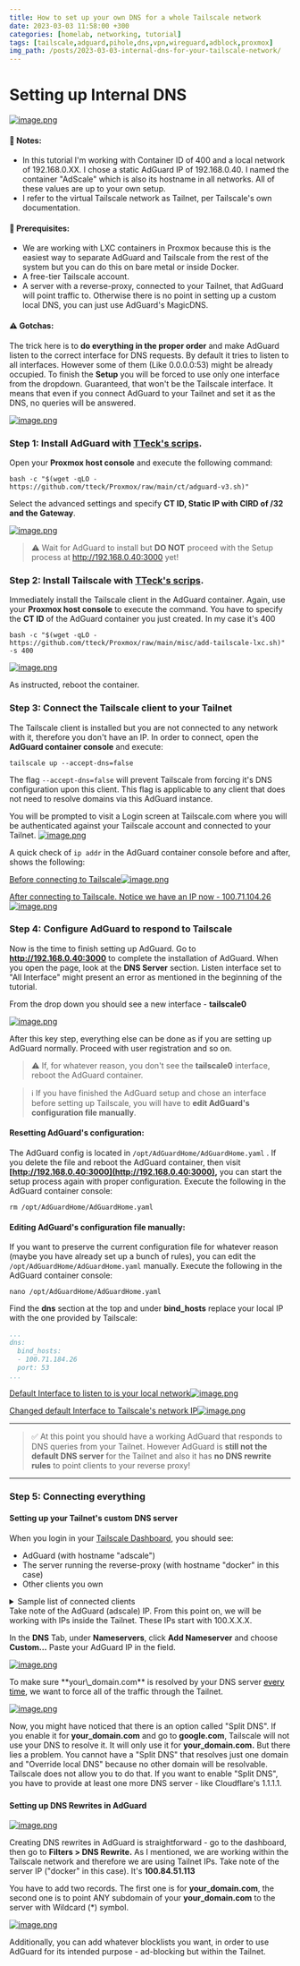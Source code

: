 ```yaml
---
title: How to set up your own DNS for a whole Tailscale network
date: 2023-03-03 11:58:00 +300
categories: [homelab, networking, tutorial]
tags: [tailscale,adguard,pihole,dns,vpn,wireguard,adblock,proxmox]
img_path: /posts/2023-03-03-internal-dns-for-your-tailscale-network/
---
```


# Setting up Internal DNS

[![image.png](drawing-3-1671877554.png)](drawing-3-1671877554.png)

#### 📝 Notes:

* In this tutorial I'm working with Container ID of 400 and a local network of 192.168.0.XX. I chose a static AdGuard IP of 192.168.0.40. I named the container "AdScale" which is also its hostname in all networks. All of these values are up to your own setup.
* I refer to the virtual Tailscale network as Tailnet, per Tailscale's own documentation.

#### 📃 Prerequisites:

* We are working with LXC containers in Proxmox because this is the easiest way to separate AdGuard and Tailscale from the rest of the system but you can do this on bare metal or inside Docker.
* A free-tier Tailscale account.
* A server with a reverse-proxy, connected to your Tailnet, that AdGuard will point traffic to. Otherwise there is no point in setting up a custom local DNS, you can just use AdGuard's MagicDNS.

#### ⚠️ Gotchas: 

The trick here is to **do everything in the proper order** and make AdGuard listen to the correct interface for DNS requests. By default it tries to listen to all interfaces. However some of them (Like 0.0.0.0:53) might be already occupied. To finish the **Setup** you will be forced to use only one interface from the dropdown. Guaranteed, that won't be the Tailscale interface. It means that even if you connect AdGuard to your Tailnet and set it as the DNS, no queries will be answered.

[![image.png](u3Dimage.png)](u3Dimage.png)


### Step 1: Install AdGuard with [TTeck's scrips](https://github.com/tteck/Proxmox). 

Open your **Proxmox host console** and execute the following command:

```shell
bash -c "$(wget -qLO - https://github.com/tteck/Proxmox/raw/main/ct/adguard-v3.sh)"
```

Select the advanced settings and specify **CT ID, Static IP with CIRD of /32 and the Gateway**.

[![image.png](Cknimage.png)](Cknimage.png)

> ⚠️ Wait for AdGuard to install but **DO NOT** proceed with the Setup process at http://192.168.0.40:3000 yet!

###   


### Step 2: Install Tailscale with [TTeck's scrips](https://github.com/tteck/Proxmox). 

Immediately install the Tailscale client in the AdGuard container. Again, use your **Proxmox host console** to execute the command. You have to specify the **CT ID** of the AdGuard container you just created. In my case it's 400

```shell
bash -c "$(wget -qLO - https://github.com/tteck/Proxmox/raw/main/misc/add-tailscale-lxc.sh)" -s 400
```

[![image.png](eapimage.png)](eapimage.png)

As instructed, reboot the container.

###   


### Step 3: Connect the Tailscale client to your Tailnet

The Tailscale client is installed but you are not connected to any network with it, therefore you don't have an IP. In order to connect, open the **AdGuard container console** and execute:

```shell
tailscale up --accept-dns=false
```

The flag `--accept-dns=false` will prevent Tailscale from forcing it's DNS configuration upon this client. This flag is applicable to any client that does not need to resolve domains via this AdGuard instance.

You will be prompted to visit a Login screen at Tailscale.com where you will be authenticated against your Tailscale account and connected to your Tailnet. [![image.png](oyhimage.png)](oyhimage.png)

A quick check of `ip addr` in the AdGuard container console before and after, shows the following:

[Before connecting to Tailscale![image.png](mWGimage.png)](mWGimage.png)

[After connecting to Tailscale. Notice we have an IP now - 100.71.104.26![image.png](lMBimage.png)](lMBimage.png)

###   


### Step 4: Configure AdGuard to respond to Tailscale

Now is the time to finish setting up AdGuard. Go to **http://192.168.0.40:3000** to complete the installation of AdGuard. When you open the page, look at the **DNS Server** section. Listen interface set to "All Interface" might present an error as mentioned in the beginning of the tutorial.

From the drop down you should see a new interface - **tailscale0**

[![image.png](r1Kimage.png)](r1Kimage.png)

After this key step, everything else can be done as if you are setting up AdGuard normally. Proceed with user registration and so on.

> ⚠️ If, for whatever reason, you don't see the **tailscale0** interface, reboot the AdGuard container.

> ℹ️ If you have finished the AdGuard setup and chose an interface before setting up Tailscale, you will have to **edit AdGuard's configuration file manually**.

#### Resetting AdGuard's configuration:

The AdGuard config is located in `/opt/AdGuardHome/AdGuardHome.yaml` . If you delete the file and reboot the AdGuard container, then visit **[http://192.168.0.40:3000](http://192.168.0.40:3000),** you can start the setup process again with proper configuration. Execute the following in the AdGuard container console:

```shell
rm /opt/AdGuardHome/AdGuardHome.yaml
```

#### Editing AdGuard's configuration file manually:

If you want to preserve the current configuration file for whatever reason (maybe you have already set up a bunch of rules), you can edit the `/opt/AdGuardHome/AdGuardHome.yaml` manually. Execute the following in the AdGuard container console:

```shell
nano /opt/AdGuardHome/AdGuardHome.yaml
```

Find the **dns** section at the top and under **bind\_hosts** replace your local IP with the one provided by Tailscale:

```YAML
...
dns:
  bind_hosts:
  - 100.71.184.26
  port: 53
...
```

[Default Interface to listen to is your local network![image.png](nx1image.png)](nx1image.png)

[Changed default Interface to Tailscale's network IP![image.png](ZAximage.png)](ZAximage.png)

---

> ✅ At this point you should have a working AdGuard that responds to DNS queries from your Tailnet. However AdGuard is **still not the default DNS server** for the Tailnet and also it has **no DNS rewrite rules** to point clients to your reverse proxy!

---

### Step 5: Connecting everything

#### Setting up your Tailnet's custom DNS server

When you login in your [Tailscale Dashboard](https://login.tailscale.com/admin/machines), you should see:

* AdGuard (with hostname "adscale")
* The server running the reverse-proxy (with hostname "docker" in this case)
* Other clients you own

<details id="bkmrk-sample-list-of-conne"><summary>Sample list of connected clients</summary>

![image.png](fchimage.png)

</details>Take note of the AdGuard (adscale) IP. From this point on, we will be working with IPs inside the Tailnet. These IPs start with 100.X.X.X.

In the **DNS** Tab, under **Nameservers**, click **Add Nameserver** and choose **Custom...** Paste your AdGuard IP in the field.

[![image.png](BUEimage.png)](BUEimage.png)

<p class="callout warning">To make sure **your\_domain.com** is resolved by your DNS server <span style="text-decoration: underline;"><span style="color: #000000; text-decoration: underline;">every time</span></span>, we want to force all of the traffic through the Tailnet. </p>

[![image.png](AR5image.png)](AR5image.png)

Now, you might have noticed that there is an option called "Split DNS". If you enable it for **your\_domain.com** and go to **google.com**, Tailscale will not use your DNS to resolve it. It will only use it for **your\_domain.com.** But there lies a problem. You cannot have a "Split DNS" that resolves just one domain and "Override local DNS" because no other domain will be resolvable. Tailscale does not allow you to do that. If you want to enable "Split DNS", you have to provide at least one more DNS server - like Cloudflare's 1.1.1.1.

###   


#### Setting up DNS Rewrites in AdGuard

[![image.png](141image.png)](141image.png)

Creating DNS rewrites in AdGuard is straightforward - go to the dashboard, then go to **Filters &gt; DNS Rewrite.** As I mentioned, we are working within the Tailscale network and therefore we are using Tailnet IPs. Take note of the server IP ("docker" in this case). It's **100.84.51.113**

You have to add two records. The first one is for **your\_domain.com**, the second one is to point ANY subdomain of your **your\_domain.com** to the server with Wildcard (\*) symbol.

[![image.png](ft6image.png)](ft6image.png)

Additionally, you can add whatever blocklists you want, in order to use AdGuard for its intended purpose - ad-blocking but within the Tailnet.